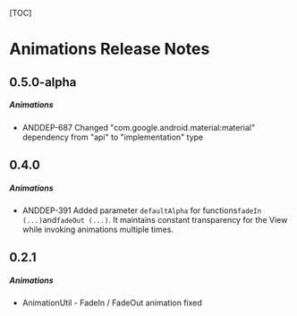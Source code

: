 [TOC]
# Animations Release Notes
## 0.5.0-alpha
##### Animations
* ANDDEP-687 Changed "com.google.android.material:material" dependency from "api" to "implementation" type
## 0.4.0
##### Animations
* ANDDEP-391 Added parameter `defaultAlpha` for functions` fadeIn (...) `and` fadeOut (...) `. It maintains constant transparency for the View while invoking animations multiple times.
## 0.2.1
##### Animations
* AnimationUtil - FadeIn / FadeOut animation fixed